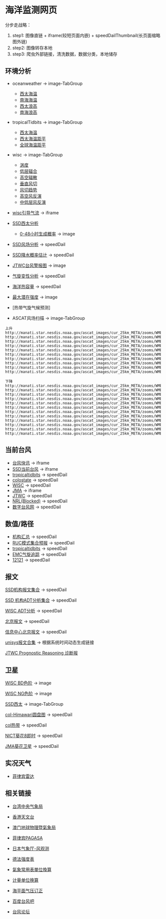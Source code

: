 # 海洋监测网页

分步走战略：

1. step1: 图像直链 + iframe(较短页面内嵌) + speedDailThumbnail(长页面缩略图外链)
2. step2: 图像转存本地
3. step3: 爬虫外部链接，清洗数据，数据分类，本地储存

## 环境分析

* oceanweather -> image-TabGroup
  * [西太海温](http://www.oceanweather.com/data/NPAC-Western/SST.GIF)
  * [南海海温](http://www.oceanweather.com/data/South-China-Sea/SST.GIF)
  * [西太浪高](http://www.oceanweather.com/data/NPAC-Western/WAVE000.GIF)
  * [南海浪高](http://www.oceanweather.com/data/South-China-Sea/WAVE000.GIF)

* tropicalTidbits -> image-TabGroup
  * [西太海温](https://www.tropicaltidbits.com/analysis/ocean/cdas-sflux_sst_wpac_1.png)
  * [西太海温距平](https://www.tropicaltidbits.com/analysis/ocean/cdas-sflux_ssta_wpac_1.png)
  * [全球海温距平](https://www.tropicaltidbits.com/analysis/ocean/cdas-sflux_ssta_global_1.png)

* wisc -> image-TabGroup
  * [涡度](http://tropic.ssec.wisc.edu/real-time/westpac/winds/wgmsvor.GIF)
  * [低层辐合](http://tropic.ssec.wisc.edu/real-time/westpac/winds/wgmsconv.GIF)
  * [高空辐散](http://tropic.ssec.wisc.edu/real-time/westpac/winds/wgmsdvg.GIF)
  * [垂直风切](http://tropic.ssec.wisc.edu/real-time/westpac/winds/wgmsshr.GIF)
  * [风切趋势](http://tropic.ssec.wisc.edu/real-time/westpac/winds/wgmssht.GIF)
  * [高空风反演](http://tropic.ssec.wisc.edu/real-time/westpac/winds/wgmswv.GIF)
  * [中低层风反演](http://tropic.ssec.wisc.edu/real-time/westpac/winds/wgmsir.GIF)

* [wisc引导气流](http://tropic.ssec.wisc.edu/real-time/dlmmain.php?&basin=westpac&sat=wgms&prod=dlm2&zoom=&time=) -> iframe

* [SSD西太分析](http://www.ssd.noaa.gov/PS/TROP/TCFP/west_pacific.html)
  * [0-48小时生成概率](http://www.ssd.noaa.gov/PS/TROP/TCFP/data/current/wp_rCUMP_048.gif) -> image

* [SSD风场分析](http://www.ssd.noaa.gov/PS/TROP/mtcswa.html) -> speedDail
* [SSD降水概率估计](http://www.ssd.noaa.gov/PS/TROP/etrap.html) -> speedDail
* [JTWC台风警报图](http://www.metoc.navy.mil/jtwc/products/abpwsair.jpg) -> image
* [气旋变性分析](http://moe.met.fsu.edu/cyclonephase/) -> speedDail
* [海洋热容量](http://www.aoml.noaa.gov/phod/cyclone/data/np.html) -> speedDail
* [最大潜在强度](http://wxmaps.org/pix/wpacpot.png) -> image
* [热带气旋气候预测]

* ASCAT风场扫描 -> image-TabGroup

```链接
上升
http://manati.star.nesdis.noaa.gov/ascat_images/cur_25km_META/zooms/WMBds232.png
http://manati.star.nesdis.noaa.gov/ascat_images/cur_25km_META/zooms/WMBds233.png
http://manati.star.nesdis.noaa.gov/ascat_images/cur_25km_META/zooms/WMBds242.png
http://manati.star.nesdis.noaa.gov/ascat_images/cur_25km_META/zooms/WMBds243.png
http://manati.star.nesdis.noaa.gov/ascat_images/cur_25km_META/zooms/WMBds244.png
http://manati.star.nesdis.noaa.gov/ascat_images/cur_25km_META/zooms/WMBds245.png
http://manati.star.nesdis.noaa.gov/ascat_images/cur_25km_META/zooms/WMBds254.png
http://manati.star.nesdis.noaa.gov/ascat_images/cur_25km_META/zooms/WMBds255.png
http://manati.star.nesdis.noaa.gov/ascat_images/cur_25km_META/zooms/WMBds256.png
http://manati.star.nesdis.noaa.gov/ascat_images/cur_25km_META/zooms/WMBds257.png

下降
http://manati.star.nesdis.noaa.gov/ascat_images/cur_25km_META/zooms/WMBas230.png
http://manati.star.nesdis.noaa.gov/ascat_images/cur_25km_META/zooms/WMBas231.png
http://manati.star.nesdis.noaa.gov/ascat_images/cur_25km_META/zooms/WMBas232.png
http://manati.star.nesdis.noaa.gov/ascat_images/cur_25km_META/zooms/WMBas233.png
http://manati.star.nesdis.noaa.gov/ascat_images/cur_25km_META/zooms/WMBas242.png
http://manati.star.nesdis.noaa.gov/ascat_images/cur_25km_META/zooms/WMBas243.png
http://manati.star.nesdis.noaa.gov/ascat_images/cur_25km_META/zooms/WMBas244.png
http://manati.star.nesdis.noaa.gov/ascat_images/cur_25km_META/zooms/WMBas245.png
http://manati.star.nesdis.noaa.gov/ascat_images/cur_25km_META/zooms/WMBas254.png
http://manati.star.nesdis.noaa.gov/ascat_images/cur_25km_META/zooms/WMBas255.png
http://manati.star.nesdis.noaa.gov/ascat_images/cur_25km_META/zooms/WMBas256.png
http://manati.star.nesdis.noaa.gov/ascat_images/cur_25km_META/zooms/WMBas257.png
```

## 当前台风

* [台风快讯](http://www.nmc.cn/publish/typhoon/typhoon_new.html) -> iframe
* [SSD当前台风](http://www.ssd.noaa.gov/PS/TROP/Basin_WestPac.html) -> iframe
* [tropicaltidbits](https://www.tropicaltidbits.com/storminfo/) -> speedDail
* [colostate](http://rammb.cira.colostate.edu/products/tc_realtime/) -> speedDail
* [WISC](http://tropic.ssec.wisc.edu/) -> speedDail
* [JMA](http://www.jma.go.jp/en/typh/) -> iframe
* [JTWC](http://www.metoc.navy.mil/jtwc/jtwc.html) -> speedDail
* [NRL(Blocked)](https://www.nrlmry.navy.mil/tc-bin/tc_home2.cgi) -> speedDail
* [数字台风网](http://agora.ex.nii.ac.jp/digital-typhoon/) -> speedDail

## 数值/路径

* [机构汇总](http://www.typhoon2000.ph/multi/log.php) -> speedDail
* [RUC模式集合预报](https://ruc.noaa.gov/hfip/tceps/) -> speedDail
* [tropicaltidbits](https://www.tropicaltidbits.com/analysis/models/) -> speedDail
* [EMC气旋追踪](http://www.emc.ncep.noaa.gov/gmb/tpm/emchurr/tcgen/) -> speedDail
* [12121](http://www.gd12121.com:8080/special/typhoonpattern/page/typhoonpattern.asp) -> speedDail

## 报文

[SSD机构报文集合](http://www.ssd.noaa.gov/PS/TROP/bulletins.html) -> speedDail

[SSD 机构ADT分析集合](http://www.ssd.noaa.gov/PS/TROP/adt.html) -> speedDail

[WISC ADT分析](http://tropic.ssec.wisc.edu/real-time/adt/adt.html) -> speedDail

[北京报文](http://www.nmc.cn/publish/typhoon/message.html) -> speedDail

[信息中心北京报文](http://10.148.8.228/to_pros_typonmessage.action?name=bjtfdwb) -> speedDail

[unisys报文合集](http://www.weather.unisys.com/hurricane/archive/18040206) -> 根据系统时间动态生成链接

[JTWC Prognostic Reasoning 诊断报](http://tgftp.nws.noaa.gov/data/raw/wd/)

## 卫星

[WISC BD色阶](http://tropic.ssec.wisc.edu/real-time/westpac/images/irbdgms5kml.GIF) -> image

[WISC NG色阶](http://tropic.ssec.wisc.edu/real-time/westpac/images/kml/irngmskml.GIF) -> image

[SSD西太](http://www.ssd.noaa.gov/imagery/twpac.html) -> image-TabGroup

[col-Himawari圆盘图](http://col.st/t8E3d) -> speedDail

[col热带](http://rammb.cira.colostate.edu/ramsdis/online/himawari-8.asp) -> speedDail

[NICT葵花8即时](http://rammb.cira.colostate.edu/ramsdis/online/himawari-8.asp) -> speedDail

[JMA葵花卫星](http://www.data.jma.go.jp/mscweb/data/himawari/sat_img.php?area=se2) -> speedDail

## 实况天气

* [菲律宾雷达](https://www1.pagasa.dost.gov.ph/images/radar/maps/visualization.php)

## 相关链接

* [台湾中央气象局](https://www.cwb.gov.tw/)
* [香港天文台](http://gb.weather.gov.hk/contentc.htm)
* [澳门地球物理暨氣象局](http://www.smg.gov.mo/smg/c_index.htm)
* [菲律宾PAGASA](https://www1.pagasa.dost.gov.ph/)
* [日本气象厅-风观测](http://www.jma.go.jp/en/amedas/000.html?elementCode=1)

* [德法强度表](http://www.ssd.noaa.gov/PS/TROP/CI-chart.html)
* [氣象常用表單位換算](http://photino.cwb.gov.tw/rdcweb/lib/comput1.htm#1)
* [计量单位换算](http://photino.cwb.gov.tw/rdcweb/lib/comput2.htm)
* [海平面气压订正](http://www.ab126.com/Geography/2204.html)

* [百度台风吧](https://tieba.baidu.com/f?kw=%E5%8F%B0%E9%A3%8E)
* [台风论坛](http://bbs.typhoon.org.cn/index.php?c=thread&fid=79)
